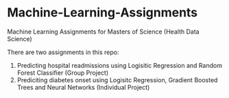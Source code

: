 # Machine-Learning-Assignments
Machine Learning Assignments for Masters of Science (Health Data Science)

There are two assignments in this repo:

1. Predicting hospital readmissions using Logisitic Regression and Random Forest Classifier (Group Project)
2. Prediciting diabetes onset using Logisitc Regression, Gradient Boosted Trees and Neural Networks (Individual Project)
